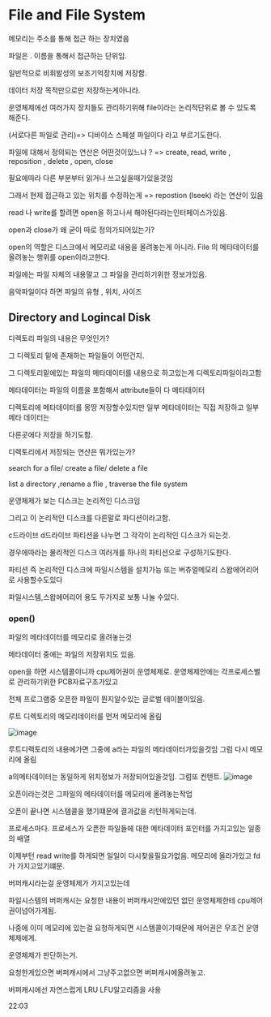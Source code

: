 # File and File System

메모리는 주소를 통해 접근 하는 장치였음

파일은 . 이름을 통해서 접근하는 단위임.

일반적으로 비휘발성의 보조기억장치에 저장함.

데이터 저장 목적만으로만 저장하는게아니라.

운영체제에선 여러가지 장치들도 관리하기위해 file이라는 논리적단위로 볼 수 있도록 해준다.

(서로다른 파일로 관리)=> 디바이스 스페셜 파일이다 라고 부르기도한다.

파일에 대해서 정의되는 연산은 어떤것이있느냐 ? => create, read, write , reposition , delete , open, close

필요에따라 다른 부분부터 읽거나 쓰고싶을때가있을것임

그래서 현제 접근하고 있는 위치를 수정하는게 => repostion (lseek) 라는 연산이 있음

read 나 write를 할려면 open을 하고나서 해야된다라는인터페이스가있음.

open과 close가 왜 굳이 따로 정의가되어있는가?

open의 역할은 디스크에서 메모리로 내용을 올려놓는게 아니라. File 의 메타데이터를 올려놓는 행위를 open이라고한다.

파일에는 파일 자체의 내용말고 그 파일을 관리하기위한 정보가있음.

음악파일이다 하면 파일의 유형 , 위치, 사이즈

## Directory and Logincal Disk

디렉토리 파일의 내용은 무엇인가?

그 디렉토리 밑에 존재하는 파일들이 어떤건지.

그 디렉토리밑에있는 파일의 메타데이터를 내용으로 하고있는게 디렉토리파일이라고함

메타데이터는 파일의 이름을 포함해서 attribute들이 다 메타데이터

디렉토리에 메타데이터를 몽땅 저장할수있지만
일부 메타데이터는 직접 저장하고 일부 메타 데이터는

다른곳에다 저장을 하기도함.

디렉토리에서 저장되는 연산은 뭐가있는가?

search for a file/ create a file/ delete a file

list a directory ,rename a flie , traverse the file system

운영체제가 보는 디스크는 논리적인 디스크임

그리고 이 논리적인 디스크를 다른말로 파디션이라고함.

c드라이브 d드라이브 파티션을 나누면 그 각각이 논리적인 디스크가 되는것.

경우에따라는 물리적인 디스크 여러개를 하나의 파티션으로 구성하기도한다.


파티션 즉 논리적인 디스크에 파일시스템을  설치가능 또는 버츄얼메모리 스왑에어리어로 사용할수도있다

파일시스템,스왑에어리어 용도 두가지로 보통 나눌 수있다.

### open() 

파일의 메타데이터를 메모리로 올려놓는것

메타데이터 중에는 파일의 저장위치도 있음.

open을 하면 시스템콜이니까 cpu제어권이 운영체제로. 운영체제안에는 각프로세스별로 관리하기위한 PCB자료구조가있고

전체 프로그램중 오픈한 파일이 뭔지알수있는 글로벌 테이블이있음.

루트 디렉토리의 메모리데이터를 먼저 메모리에 올림

![image](https://github.com/MAGHC/TIL-2024-/assets/89845540/577c6918-1252-47d6-87ec-95675bd44004)

루트디렉토리의 내용에가면 그중에 a라는 파일의 메타데이터가있을것임 그럼 다시 메모리에 올림

a의메타데이터는 동일하게 위치정보가 저장되어있을것임. 그럼또 컨텐트. 
![image](https://github.com/MAGHC/TIL-2024-/assets/89845540/2d3ff847-446b-4569-ab59-48e54f8510c5)

오픈이라는것은 그파일의 메타데이터를 메모리에 올려놓는작업 

오픈이 끝나면 시스템콜을 했기떄문에 결과값을 리턴하게되는데.

프로세스마다. 프로세스가 오픈한 파일들에 대한 메타데이터 포인터를 가지고있는 일종의 배열

이제부턴 read write를 하게되면 일일이 다시찾을필요가없음. 메모리에 올라가있고 fd가 가지고있기떄문.

버퍼캐시라는걸 운영체제가 가지고있는데

파일시스템의 버퍼캐시는 요청한 내용이 버퍼캐시안에있던 없던 운영체제한테 cpu제어권이넘어가게됨.

나중에 이미 메모리에 있는걸 요청하게되면 시스템콜이기때문에 제어권은 무조건 운영체제에게.

운영체제가 판단하는거.

요청한게있으면 버퍼캐시에서 그냥주고없으면 버퍼캐시에올려놓고.

버퍼캐시에선 자연스럽게 LRU  LFU알고리즘을 사용 

22:03



